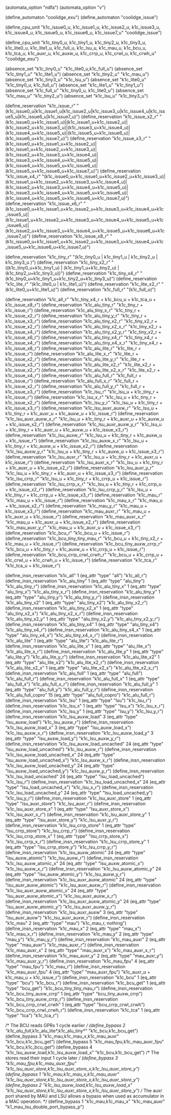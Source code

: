 (automata_option "ndfa")
(automata_option "v")

(define_automaton "coolidge_exu")
(define_automaton "coolidge_issue")

(define_cpu_unit
  "k1c_issue0_u,
   k1c_issue1_u,
   k1c_issue2_u,
   k1c_issue3_u,
   k1c_issue4_u,
   k1c_issue5_u,
   k1c_issue6_u,
   k1c_issue7_u"
  "coolidge_issue")

(define_cpu_unit
  "k1c_tiny0_u,
   k1c_tiny1_u,
   k1c_tiny2_u,
   k1c_tiny3_u,
   k1c_lite0_u,
   k1c_lite1_u,
   k1c_full_u,
   k1c_lsu_u,
   k1c_mau_u,
   k1c_bcu_u,
   k1c_tca_u,
   k1c_auxr_u,
   k1c_auxw_u,
   k1c_crrp_u,
   k1c_crwl_u,
   k1c_crwh_u"
  "coolidge_exu")

(absence_set "k1c_tiny0_u" "k1c_lite0_u,k1c_full_u")
(absence_set "k1c_tiny1_u" "k1c_lite1_u")
(absence_set "k1c_tiny2_u" "k1c_mau_u")
(absence_set "k1c_tiny3_u" "k1c_lsu_u")
(absence_set "k1c_lite0_u" "k1c_tiny0_u, k1c_full_u")
(absence_set "k1c_lite1_u" "k1c_tiny1_u")
(absence_set "k1c_full_u"  "k1c_tiny0_u, k1c_lite0_u")
(absence_set "k1c_mau_u"   "k1c_tiny2_u")
(absence_set "k1c_lsu_u"   "k1c_tiny3_u")

(define_reservation "k1c_issue_r"
  "(k1c_issue0_u|k1c_issue1_u|k1c_issue2_u|k1c_issue3_u|k1c_issue4_u|k1c_issue5_u|k1c_issue6_u|k1c_issue7_u)")
(define_reservation "k1c_issue_x2_r"
  "(k1c_issue0_u+k1c_issue1_u)|(k1c_issue1_u+k1c_issue2_u)|(k1c_issue2_u+k1c_issue3_u)|(k1c_issue3_u+k1c_issue4_u)|(k1c_issue4_u+k1c_issue5_u)|(k1c_issue5_u+k1c_issue6_u)|(k1c_issue6_u+k1c_issue7_u)")
(define_reservation "k1c_issue_x3_r"
  "(k1c_issue0_u+k1c_issue1_u+k1c_issue2_u)|(k1c_issue1_u+k1c_issue2_u+k1c_issue3_u)|(k1c_issue2_u+k1c_issue3_u+k1c_issue4_u)|(k1c_issue3_u+k1c_issue4_u+k1c_issue5_u)|(k1c_issue4_u+k1c_issue5_u+k1c_issue6_u)|(k1c_issue5_u+k1c_issue6_u+k1c_issue7_u)")
(define_reservation "k1c_issue_x4_r"
  "(k1c_issue0_u+k1c_issue1_u+k1c_issue2_u+k1c_issue3_u)|(k1c_issue1_u+k1c_issue2_u+k1c_issue3_u+k1c_issue4_u)|(k1c_issue2_u+k1c_issue3_u+k1c_issue4_u+k1c_issue5_u)|(k1c_issue3_u+k1c_issue4_u+k1c_issue5_u+k1c_issue6_u)|(k1c_issue4_u+k1c_issue5_u+k1c_issue6_u+k1c_issue7_u)")
(define_reservation "k1c_issue_x6_r"
  "(k1c_issue0_u+k1c_issue1_u+k1c_issue2_u+k1c_issue3_u+k1c_issue4_u+k1c_issue5_u)|(k1c_issue1_u+k1c_issue2_u+k1c_issue3_u+k1c_issue4_u+k1c_issue5_u+k1c_issue6_u)|(k1c_issue2_u+k1c_issue3_u+k1c_issue4_u+k1c_issue5_u+k1c_issue6_u+k1c_issue7_u)")
(define_reservation "k1c_issue_x8_r"
  "(k1c_issue0_u+k1c_issue1_u+k1c_issue2_u+k1c_issue3_u+k1c_issue4_u+k1c_issue5_u+k1c_issue6_u+k1c_issue7_u)")

(define_reservation "k1c_tiny_r" "(k1c_tiny0_u | k1c_tiny1_u | k1c_tiny2_u | k1c_tiny3_u )")
(define_reservation "k1c_tiny_x2_r" "((k1c_tiny0_u+k1c_tiny1_u) | (k1c_tiny1_u+k1c_tiny2_u) | (k1c_tiny2_u+k1c_tiny3_u))")
(define_reservation "k1c_tiny_x4_r" "(k1c_tiny0_u+k1c_tiny1_u+k1c_tiny2_u+k1c_tiny3_u)")
(define_reservation "k1c_lite_r" "(k1c_lite0_u | k1c_lite1_u)")
(define_reservation "k1c_lite_x2_r" "(k1c_lite0_u+k1c_lite1_u)")
(define_reservation "k1c_full_r"  "(k1c_full_u)")

(define_reservation "k1c_all_r" "k1c_tiny_x4_r + k1c_bcu_u + k1c_tca_u + k1c_issue_x8_r")
(define_reservation "k1c_alu_tiny_r" "k1c_tiny_r + k1c_issue_r")
(define_reservation "k1c_alu_tiny_x_r" "k1c_tiny_r + k1c_issue_x2_r")
(define_reservation "k1c_alu_tiny_y_r" "k1c_tiny_r + k1c_issue_x3_r")
(define_reservation "k1c_alu_tiny_x2_r" "k1c_tiny_x2_r + k1c_issue_x2_r")
(define_reservation "k1c_alu_tiny_x2_x_r" "k1c_tiny_x2_r + k1c_issue_x4_r")
(define_reservation "k1c_alu_tiny_x2_y_r" "k1c_tiny_x2_r + k1c_issue_x6_r")
(define_reservation "k1c_alu_tiny_x4_r" "k1c_tiny_x4_r + k1c_issue_x4_r")
(define_reservation "k1c_alu_tiny_x4_x_r" "k1c_tiny_x4_r + k1c_issue_x8_r")
(define_reservation "k1c_alu_lite_r" "k1c_lite_r + k1c_issue_r")
(define_reservation "k1c_alu_lite_x_r" "k1c_lite_r + k1c_issue_x2_r")
(define_reservation "k1c_alu_lite_y_r" "k1c_lite_r + k1c_issue_x3_r")
(define_reservation "k1c_alu_lite_x2_r" "k1c_lite_x2_r + k1c_issue_x2_r")
(define_reservation "k1c_alu_lite_x2_x_r" "k1c_lite_x2_r + k1c_issue_x4_r")
(define_reservation "k1c_alu_full_r" "k1c_full_r + k1c_issue_r")
(define_reservation "k1c_alu_full_x_r" "k1c_full_r + k1c_issue_x2_r")
(define_reservation "k1c_alu_full_y_r" "k1c_full_r + k1c_issue_x3_r")
(define_reservation "k1c_lsu_r" "k1c_lsu_u + k1c_tiny_r + k1c_issue_r")
(define_reservation "k1c_lsu_x_r" "k1c_lsu_u + k1c_tiny_r + k1c_issue_x2_r")
(define_reservation "k1c_lsu_y_r" "k1c_lsu_u + k1c_tiny_r + k1c_issue_x3_r")
(define_reservation "k1c_lsu_auxr_auxw_r" "k1c_lsu_u + k1c_tiny_r + k1c_auxr_u + k1c_auxw_u + k1c_issue_r")
(define_reservation "k1c_lsu_auxr_auxw_x_r" "k1c_lsu_u + k1c_tiny_r + k1c_auxr_u + k1c_auxw_u + k1c_issue_x2_r")
(define_reservation "k1c_lsu_auxr_auxw_y_r" "k1c_lsu_u + k1c_tiny_r + k1c_auxr_u + k1c_auxw_u + k1c_issue_x3_r")
(define_reservation "k1c_lsu_auxw_r" "k1c_lsu_u + k1c_tiny_r + k1c_auxw_u + k1c_issue_r")
(define_reservation "k1c_lsu_auxw_x_r" "k1c_lsu_u + k1c_tiny_r + k1c_auxw_u + k1c_issue_x2_r")
(define_reservation "k1c_lsu_auxw_y_r" "k1c_lsu_u + k1c_tiny_r + k1c_auxw_u + k1c_issue_x3_r")
(define_reservation "k1c_lsu_auxr_r" "k1c_lsu_u + k1c_tiny_r + k1c_auxr_u + k1c_issue_r")
(define_reservation "k1c_lsu_auxr_x_r" "k1c_lsu_u + k1c_tiny_r + k1c_auxr_u + k1c_issue_x2_r")
(define_reservation "k1c_lsu_auxr_y_r" "k1c_lsu_u + k1c_tiny_r + k1c_auxr_u + k1c_issue_x3_r")
(define_reservation "k1c_lsu_crrp_r" "k1c_lsu_u + k1c_tiny_r + k1c_crrp_u + k1c_issue_r")
(define_reservation "k1c_lsu_crrp_x_r" "k1c_lsu_u + k1c_tiny_r + k1c_crrp_u + k1c_issue_x2_r")
(define_reservation "k1c_lsu_crrp_y_r" "k1c_lsu_u + k1c_tiny_r + k1c_crrp_u + k1c_issue_x3_r")
(define_reservation "k1c_mau_r" "k1c_mau_u + k1c_issue_r")
(define_reservation "k1c_mau_x_r" "k1c_mau_u + k1c_issue_x2_r")
(define_reservation "k1c_mau_y_r" "k1c_mau_u + k1c_issue_x3_r")
(define_reservation "k1c_mau_auxr_r" "k1c_mau_u + k1c_auxr_u + k1c_issue_r")
(define_reservation "k1c_mau_auxr_x_r" "k1c_mau_u + k1c_auxr_u + k1c_issue_x2_r")
(define_reservation "k1c_mau_auxr_y_r" "k1c_mau_u + k1c_auxr_u + k1c_issue_x3_r")
(define_reservation "k1c_bcu_r" "k1c_bcu_u + k1c_issue_r")
(define_reservation "k1c_bcu_tiny_tiny_mau_r" "k1c_bcu_u + k1c_tiny_x2_r + k1c_mau_u + k1c_issue_r")
(define_reservation "k1c_bcu_tiny_auxw_crrp_r" "k1c_bcu_u + k1c_tiny_r + k1c_auxw_u + k1c_crrp_u + k1c_issue_r")
(define_reservation "k1c_bcu_crrp_crwl_crwh_r" "k1c_bcu_u + k1c_crrp_u + k1c_crwl_u + k1c_crwh_u + k1c_issue_r")
(define_reservation "k1c_tca_r" "k1c_tca_u + k1c_issue_r")

(define_insn_reservation "k1c_all" 1 (eq_attr "type" "all") "k1c_all_r")
(define_insn_reservation "k1c_alu_tiny" 1 (eq_attr "type" "alu_tiny") "k1c_alu_tiny_r")
(define_insn_reservation "k1c_alu_tiny_x" 1 (eq_attr "type" "alu_tiny_x") "k1c_alu_tiny_x_r")
(define_insn_reservation "k1c_alu_tiny_y" 1 (eq_attr "type" "alu_tiny_y") "k1c_alu_tiny_y_r")
(define_insn_reservation "k1c_alu_tiny_x2" 1 (eq_attr "type" "alu_tiny_x2") "k1c_alu_tiny_x2_r")
(define_insn_reservation "k1c_alu_tiny_x2_x" 1 (eq_attr "type" "alu_tiny_x2_x") "k1c_alu_tiny_x2_x_r")
(define_insn_reservation "k1c_alu_tiny_x2_y" 1 (eq_attr "type" "alu_tiny_x2_y") "k1c_alu_tiny_x2_y_r")
(define_insn_reservation "k1c_alu_tiny_x4" 1 (eq_attr "type" "alu_tiny_x4") "k1c_alu_tiny_x4_r")
(define_insn_reservation "k1c_alu_tiny_x4_x" 1 (eq_attr "type" "alu_tiny_x4_x") "k1c_alu_tiny_x4_x_r")
(define_insn_reservation "k1c_alu_lite" 1 (eq_attr "type" "alu_lite") "k1c_alu_lite_r")
(define_insn_reservation "k1c_alu_lite_x" 1 (eq_attr "type" "alu_lite_x") "k1c_alu_lite_x_r")
(define_insn_reservation "k1c_alu_lite_y" 1 (eq_attr "type" "alu_lite_y") "k1c_alu_lite_y_r")
(define_insn_reservation "k1c_alu_lite_x2" 1 (eq_attr "type" "alu_lite_x2") "k1c_alu_lite_x2_r")
(define_insn_reservation "k1c_alu_lite_x2_x" 1 (eq_attr "type" "alu_lite_x2_x") "k1c_alu_lite_x2_x_r")
(define_insn_reservation "k1c_alu_full" 1 (eq_attr "type" "alu_full") "k1c_alu_full_r")
(define_insn_reservation "k1c_alu_full_x" 1 (eq_attr "type" "alu_full_x") "k1c_alu_full_x_r")
(define_insn_reservation "k1c_alu_full_y" 1 (eq_attr "type" "alu_full_y") "k1c_alu_full_y_r")
(define_insn_reservation "k1c_alu_full_copro" 15 (eq_attr "type" "alu_full_copro") "k1c_alu_full_r")
(define_insn_reservation "k1c_lsu" 1 (eq_attr "type" "lsu") "k1c_lsu_r")
(define_insn_reservation "k1c_lsu_x" 1 (eq_attr "type" "lsu_x") "k1c_lsu_x_r")
(define_insn_reservation "k1c_lsu_y" 1 (eq_attr "type" "lsu_y") "k1c_lsu_y_r")
(define_insn_reservation "k1c_lsu_auxw_load" 3 (eq_attr "type" "lsu_auxw_load") "k1c_lsu_auxw_r")
(define_insn_reservation "k1c_lsu_auxw_load_x" 3 (eq_attr "type" "lsu_auxw_load_x") "k1c_lsu_auxw_x_r")
(define_insn_reservation "k1c_lsu_auxw_load_y" 3 (eq_attr "type" "lsu_auxw_load_y") "k1c_lsu_auxw_y_r")
(define_insn_reservation "k1c_lsu_auxw_load_uncached" 24 (eq_attr "type" "lsu_auxw_load_uncached") "k1c_lsu_auxw_r")
(define_insn_reservation "k1c_lsu_auxw_load_uncached_x" 24 (eq_attr "type" "lsu_auxw_load_uncached_x") "k1c_lsu_auxw_x_r")
(define_insn_reservation "k1c_lsu_auxw_load_uncached_y" 24 (eq_attr "type" "lsu_auxw_load_uncached_y") "k1c_lsu_auxw_y_r")
(define_insn_reservation "k1c_lsu_load_uncached" 24 (eq_attr "type" "lsu_load_uncached") "k1c_lsu_r")
(define_insn_reservation "k1c_lsu_load_uncached_x" 24 (eq_attr "type" "lsu_load_uncached_x") "k1c_lsu_x_r")
(define_insn_reservation "k1c_lsu_load_uncached_y" 24 (eq_attr "type" "lsu_load_uncached_y") "k1c_lsu_y_r")
(define_insn_reservation "k1c_lsu_auxr_store" 1 (eq_attr "type" "lsu_auxr_store") "k1c_lsu_auxr_r")
(define_insn_reservation "k1c_lsu_auxr_store_x" 1 (eq_attr "type" "lsu_auxr_store_x") "k1c_lsu_auxr_x_r")
(define_insn_reservation "k1c_lsu_auxr_store_y" 1 (eq_attr "type" "lsu_auxr_store_y") "k1c_lsu_auxr_y_r")
(define_insn_reservation "k1c_lsu_crrp_store" 1 (eq_attr "type" "lsu_crrp_store") "k1c_lsu_crrp_r")
(define_insn_reservation "k1c_lsu_crrp_store_x" 1 (eq_attr "type" "lsu_crrp_store_x") "k1c_lsu_crrp_x_r")
(define_insn_reservation "k1c_lsu_crrp_store_y" 1 (eq_attr "type" "lsu_crrp_store_y") "k1c_lsu_crrp_y_r")
(define_insn_reservation "k1c_lsu_auxw_atomic" 24 (eq_attr "type" "lsu_auxw_atomic") "k1c_lsu_auxw_r")
(define_insn_reservation "k1c_lsu_auxw_atomic_x" 24 (eq_attr "type" "lsu_auxw_atomic_x") "k1c_lsu_auxw_x_r")
(define_insn_reservation "k1c_lsu_auxw_atomic_y" 24 (eq_attr "type" "lsu_auxw_atomic_y") "k1c_lsu_auxw_y_r")
(define_insn_reservation "k1c_lsu_auxr_auxw_atomic" 24 (eq_attr "type" "lsu_auxr_auxw_atomic") "k1c_lsu_auxr_auxw_r")
(define_insn_reservation "k1c_lsu_auxr_auxw_atomic_x" 24 (eq_attr "type" "lsu_auxr_auxw_atomic_x") "k1c_lsu_auxr_auxw_x_r")
(define_insn_reservation "k1c_lsu_auxr_auxw_atomic_y" 24 (eq_attr "type" "lsu_auxr_auxw_atomic_y") "k1c_lsu_auxr_auxw_y_r")
(define_insn_reservation "k1c_lsu_auxr_auxw" 3 (eq_attr "type" "lsu_auxr_auxw") "k1c_lsu_auxr_auxw_r")
(define_insn_reservation "k1c_mau" 2 (eq_attr "type" "mau") "k1c_mau_r, nothing")
(define_insn_reservation "k1c_mau_x" 2 (eq_attr "type" "mau_x") "k1c_mau_x_r")
(define_insn_reservation "k1c_mau_y" 2 (eq_attr "type" "mau_y") "k1c_mau_y_r")
(define_insn_reservation "k1c_mau_auxr" 2 (eq_attr "type" "mau_auxr") "k1c_mau_auxr_r")
(define_insn_reservation "k1c_mau_auxr_x" 2 (eq_attr "type" "mau_auxr_x") "k1c_mau_auxr_x_r")
(define_insn_reservation "k1c_mau_auxr_y" 2 (eq_attr "type" "mau_auxr_y") "k1c_mau_auxr_y_r")
(define_insn_reservation "k1c_mau_fpu" 4 (eq_attr "type" "mau_fpu") "k1c_mau_r")
(define_insn_reservation "k1c_mau_auxr_fpu" 4 (eq_attr "type" "mau_auxr_fpu") "k1c_auxr_u + k1c_mau_u + k1c_issue_r")
(define_insn_reservation "k1c_bcu" 1 (eq_attr "type" "bcu") "k1c_bcu_r")
(define_insn_reservation "k1c_bcu_get" 1 (eq_attr "type" "bcu_get") "k1c_bcu_tiny_tiny_mau_r")
(define_insn_reservation "k1c_bcu_tiny_auxw_crrp" 1 (eq_attr "type" "bcu_tiny_auxw_crrp") "k1c_bcu_tiny_auxw_crrp_r")
(define_insn_reservation "k1c_bcu_crrp_crwl_crwh" 1 (eq_attr "type" "bcu_crrp_crwl_crwh") "k1c_bcu_crrp_crwl_crwh_r")
(define_insn_reservation "k1c_tca" 1 (eq_attr "type" "tca") "k1c_tca_r")

/* The BCU reads GPRs 1 cycle earlier */
(define_bypass 2 "k1c_alu_full*,k1c_alu_lite*,k1c_alu_tiny*" "k1c_bcu,k1c_bcu_get")
(define_bypass 3 "k1c_mau,k1c_mau_x,k1c_mau_auxr" "k1c_bcu,k1c_bcu_get")
(define_bypass 5 "k1c_mau_fpu,k1c_mau_auxr_fpu" "k1c_bcu,k1c_bcu_get")
(define_bypass 4 "k1c_lsu_auxw_load,k1c_lsu_auxw_load_x" "k1c_bcu,k1c_bcu_get")
/* The stores read their input 1 cycle later */
(define_bypass 3 "k1c_mau_fpu,k1c_mau_auxr_fpu" "k1c_lsu_auxr_store,k1c_lsu_auxr_store_x,k1c_lsu_auxr_store_y")
(define_bypass 1 "k1c_mau,k1c_mau_x,k1c_mau_auxr" "k1c_lsu_auxr_store,k1c_lsu_auxr_store_x,k1c_lsu_auxr_store_y")
(define_bypass 2 "k1c_lsu_auxw_load,k1c_lsu_auxw_load_x" "k1c_lsu_auxr_store,k1c_lsu_auxr_store_x,k1c_lsu_auxr_store_y")
/* The auxr port shared by MAU and LSU allows a bypass when used as accumulator in a MAC operation. */
(define_bypass 1 "k1c_mau,k1c_mau_x" "k1c_mau_auxr" "k1_mau_lsu_double_port_bypass_p")

